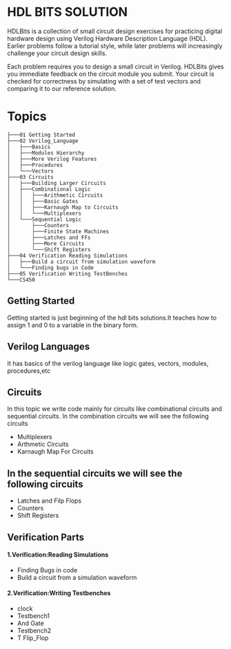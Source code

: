 # HDL BITS SOLUTION

HDLBits is a collection of small circuit design exercises for practicing digital hardware design using Verilog Hardware Description Language (HDL). Earlier problems follow a tutorial style, while later problems will increasingly challenge your circuit design skills.

Each problem requires you to design a small circuit in Verilog. HDLBits gives you immediate feedback on the circuit module you submit. Your circuit is checked for correctness by simulating with a set of test vectors and comparing it to our reference solution.

# Topics
 ```
├───01 Getting Started
├───02 Verilog_Language
│   ├───Basics
│   ├───Modules Hierarchy
│   ├───More Verilog Features
│   ├───Procedures
│   └───Vectors
├───03 Circuits
│   ├───Building Larger Circuits
│   ├───Combinational Logic
│   │   ├───Arithmetic Circuits
│   │   ├───Basic Gates
│   │   ├───Karnaugh Map to Circuits
│   │   └───Multiplexers
│   └───Sequential Logic
│       ├───Counters
│       ├───Finite State Machines
│       ├───Latches and FFs
│       ├───More Circuits
│       └───Shift Registers
├───04 Verification Reading Simulations
│   ├───Build a circuit from simulation waveform
│   └───Finding bugs in Code
├───05 Verification Writing TestBenches
└───CS450

 ```
## Getting Started

 Getting started is just beginning of the hdl bits solutions.It teaches how to assign 1 and 0 to a variable in the binary form.

## Verilog Languages
 It has basics of the verilog language like logic gates, vectors, modules, procedures,etc

## Circuits
 In this topic we write code mainly for circuits like combinational circuits and sequential circuits.
 In the combination circuits we will see the following circuits

  + Multiplexers
  + Arthmetic Circuits
  + Karnaugh Map For Circuits

## In the sequential circuits we will see the following circuits

 + Latches and Filp Flops
 + Counters
 + Shift Registers

 ## Verification Parts
 #### 1.Verification:Reading Simulations
 + Finding Bugs in code
 + Build a circuit from a simulation waveform

 #### 2.Verification:Writing Testbenches
 + clock
 + Testbench1
 + And Gate
 + Testbench2
 + T Flip_Flop